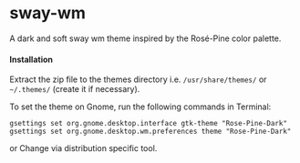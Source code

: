 # sway-wm
A dark and soft sway wm theme inspired by the Rosé-Pine color palette.

#### Installation

Extract the zip file to the themes directory i.e. `/usr/share/themes/` or `~/.themes/` (create it if necessary).

To set the theme on Gnome, run the following commands in Terminal:

```
gsettings set org.gnome.desktop.interface gtk-theme "Rose-Pine-Dark"
gsettings set org.gnome.desktop.wm.preferences theme "Rose-Pine-Dark"
```

or Change via distribution specific tool.
